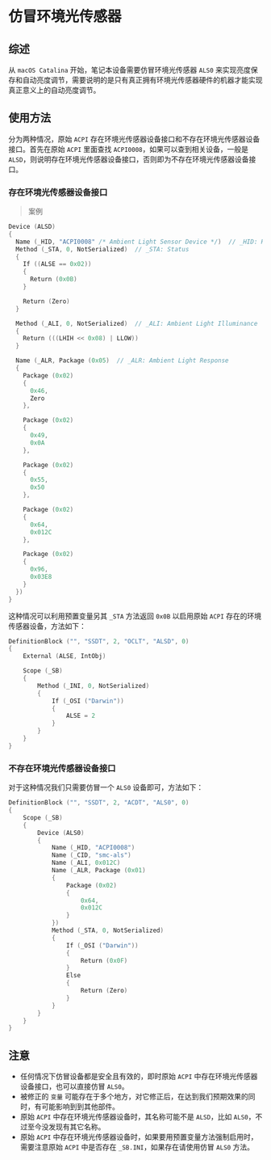 # 仿冒环境光传感器

## 综述

从 `macOS Catalina` 开始，笔记本设备需要仿冒环境光传感器 `ALS0` 来实现亮度保存和自动亮度调节，需要说明的是只有真正拥有环境光传感器硬件的机器才能实现真正意义上的自动亮度调节。

## 使用方法

分为两种情况，原始 `ACPI` 存在环境光传感器设备接口和不存在环境光传感器设备接口。首先在原始 `ACPI` 里面查找 `ACPI0008`，如果可以查到相关设备，一般是 `ALSD`，则说明存在环境光传感器设备接口，否则即为不存在环境光传感器设备接口。

### 存在环境光传感器设备接口

> 案例

```swift
Device (ALSD)
{
  Name (_HID, "ACPI0008" /* Ambient Light Sensor Device */)  // _HID: Hardware ID
  Method (_STA, 0, NotSerialized)  // _STA: Status
  {
    If ((ALSE == 0x02))
    {
      Return (0x0B)
    }

    Return (Zero)
  }

  Method (_ALI, 0, NotSerialized)  // _ALI: Ambient Light Illuminance
  {
    Return (((LHIH << 0x08) | LLOW))
  }

  Name (_ALR, Package (0x05)  // _ALR: Ambient Light Response
  {
    Package (0x02)
    {
      0x46,
      Zero
    },

    Package (0x02)
    {
      0x49,
      0x0A
    },

    Package (0x02)
    {
      0x55,
      0x50
    },

    Package (0x02)
    {
      0x64,
      0x012C
    },

    Package (0x02)
    {
      0x96,
      0x03E8
    }
  })
}
```

这种情况可以利用预置变量另其 `_STA` 方法返回 `0x0B` 以启用原始 `ACPI` 存在的环境传感器设备，方法如下：

```swift
DefinitionBlock ("", "SSDT", 2, "OCLT", "ALSD", 0)
{
    External (ALSE, IntObj)

    Scope (_SB)
    {
        Method (_INI, 0, NotSerialized)
        {
            If (_OSI ("Darwin"))
            {
                ALSE = 2
            }
        }
    }
}
```

### 不存在环境光传感器设备接口

对于这种情况我们只需要仿冒一个 `ALS0` 设备即可，方法如下：

```swift
DefinitionBlock ("", "SSDT", 2, "ACDT", "ALS0", 0)
{
    Scope (_SB)
    {
        Device (ALS0)
        {
            Name (_HID, "ACPI0008")
            Name (_CID, "smc-als")
            Name (_ALI, 0x012C)
            Name (_ALR, Package (0x01)
            {
                Package (0x02)
                {
                    0x64,
                    0x012C
                }
            })
            Method (_STA, 0, NotSerialized)
            {
                If (_OSI ("Darwin"))
                {
                    Return (0x0F)
                }
                Else
                {
                    Return (Zero)
                }
            }
        }
    }
}
```

## 注意

- 任何情况下仿冒设备都是安全且有效的，即时原始 `ACPI` 中存在环境光传感器设备接口，也可以直接仿冒 `ALS0`。
- 被修正的 `变量` 可能存在于多个地方，对它修正后，在达到我们预期效果的同时，有可能影响到到其他部件。
- 原始 `ACPI` 中存在环境光传感器设备时，其名称可能不是 `ALSD`，比如 `ALS0`，不过至今没发现有其它名称。
- 原始 `ACPI` 中存在环境光传感器设备时，如果要用预置变量方法强制启用时，需要注意原始 `ACPI` 中是否存在 `_SB.INI`，如果存在请使用仿冒 `ALS0` 方法。
